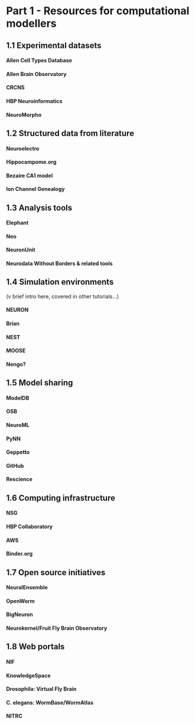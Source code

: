 # Part 1 - Resources for computational modellers

## 1.1 Experimental datasets

#### Allen Cell Types Database
    
#### Allen Brain Observatory

#### CRCNS

#### HBP Neuroinformatics
	
#### NeuroMorpho


## 1.2 Structured data from literature 

#### Neuroelectro

#### Hippocampome.org

#### Bezaire CA1 model

#### Ion Channel Genealogy 
 
 

## 1.3 Analysis tools

#### Elephant

#### Neo

#### NeuronUnit

#### Neurodata Without Borders & related tools
 


## 1.4 Simulation environments 
(v brief intro here, covered in other tutorials...)

#### NEURON

#### Brian

#### NEST

#### MOOSE

#### Nengo? 
 
 

## 1.5 Model sharing

#### ModelDB

#### OSB

#### NeuroML

#### PyNN

#### Geppetto

#### GitHub

#### Rescience
 


## 1.6 Computing infrastructure

#### NSG

#### HBP Collaboratory

#### AWS

#### Binder.org
 
 

## 1.7 Open source initiatives

#### NeuralEnsemble

#### OpenWorm

#### BigNeuron

#### Neurokernel/Fruit Fly Brain Observatory

## 1.8 Web portals

#### NIF

#### KnowledgeSpace

#### Drosophila: Virtual Fly Brain
 
#### C. elegans: WormBase/WormAtlas

#### NITRC
 
